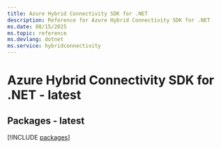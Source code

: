 ```yaml
---
title: Azure Hybrid Connectivity SDK for .NET
description: Reference for Azure Hybrid Connectivity SDK for .NET
ms.date: 08/15/2025
ms.topic: reference
ms.devlang: dotnet
ms.service: hybridconnectivity
---
```

# Azure Hybrid Connectivity SDK for .NET - latest
## Packages - latest
[!INCLUDE [packages](hybrid-connectivity-index.md)]